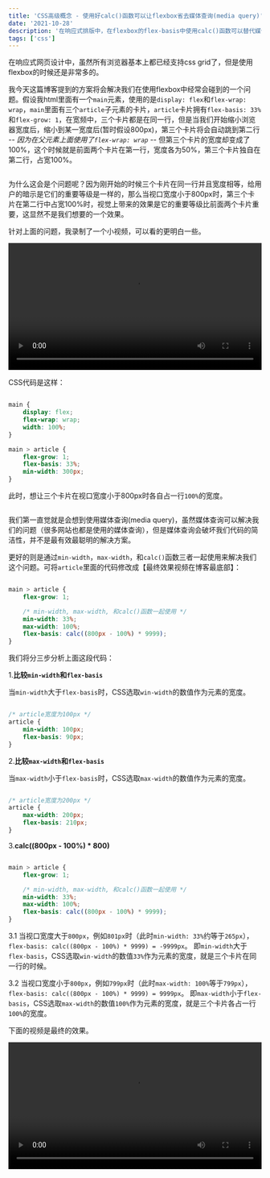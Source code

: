 ```yaml
---
title: 'CSS高级概念 - 使用好calc()函数可以让flexbox省去媒体查询(media query)'
date: '2021-10-28'
description: '在响应式排版中，在flexbox的flex-basis中使用calc()函数可以替代媒体查询，使代码更简洁，更高效，更流畅。'
tags: ['css']
---
```


在响应式网页设计中，虽然所有浏览器基本上都已经支持css grid了，但是使用flexbox的时候还是非常多的。

我今天这篇博客提到的方案将会解决我们在使用flexbox中经常会碰到的一个问题。假设我html里面有一个`main`元素，使用的是`display: flex`和`flex-wrap: wrap`，`main`里面有三个`article`子元素的卡片，`article`卡片拥有`flex-basis: 33%`和`flex-grow: 1`，在宽频中，三个卡片都是在同一行，但是当我们开始缩小浏览器宽度后，缩小到某一宽度后(暂时假设800px)，第三个卡片将会自动跳到第二行 -- *因为在父元素上面使用了`flex-wrap: wrap`* -- 但第三个卡片的宽度却变成了100%，这个时候就是前面两个卡片在第一行，宽度各为50%，第三个卡片独自在第二行，占宽100%。

<img src="https://res.cloudinary.com/brandonzhang/image/upload/v1635508479/brandonzhang.cn/flex-basis-illustration-1_u8jlue.jpg" alt="">

为什么这会是个问题呢？因为刚开始的时候三个卡片在同一行并且宽度相等，给用户的暗示是它们的重要等级是一样的，那么当视口宽度小于800px时，第三个卡片在第二行中占宽100%时，视觉上带来的效果是它的重要等级比前面两个卡片重要，这显然不是我们想要的一个效果。

针对上面的问题，我录制了一个小视频，可以看的更明白一些。

<video controls width="100%">
    <source src="https://res.cloudinary.com/brandonzhang/video/upload/v1635430975/brandonzhang.cn/flex-basis-demo-1_ceppd0.webm" type="video/webm">
    Sorry, your browser doesn't support webm videos.
</video>

CSS代码是这样：

```css

main {
    display: flex;
    flex-wrap: wrap;
    width: 100%;
}

main > article {
    flex-grow: 1;
    flex-basis: 33%; 
    min-width: 300px;
}

```
此时，想让三个卡片在视口宽度小于800px时各自占一行`100%`的宽度。

<img src="https://res.cloudinary.com/brandonzhang/image/upload/v1635508479/brandonzhang.cn/flex-basis-illustration-2_g0yg76.jpg" alt="">

我们第一直觉就是会想到使用媒体查询(media query)，虽然媒体查询可以解决我们的问题（很多网站也都是使用的媒体查询），但是媒体查询会破坏我们代码的简洁性，并不是最有效最聪明的解决方案。

更好的则是通过`min-width`，`max-width`，和`calc()`函数三者一起使用来解决我们这个问题。可将`article`里面的代码修改成【最终效果视频在博客最底部】：

```css

main > article {
    flex-grow: 1;

    /* min-width, max-width, 和calc()函数一起使用 */
    min-width: 33%;
    max-width: 100%;
    flex-basis: calc((800px - 100%) * 9999);
}

```

我们将分三步分析上面这段代码：

1.**比较`min-width`和`flex-basis`**

   当`min-width`大于`flex-basis`时，CSS选取`win-width`的数值作为元素的宽度。

```css

/* article宽度为100px */
article {
    min-width: 100px;
    flex-basis: 90px;
}

```

2.**比较`max-width`和`flex-basis`**

当`max-width`小于`flex-basis`时，CSS选取`max-width`的数值作为元素的宽度。

```css

/* article宽度为200px */
article {
    max-width: 200px;
    flex-basis: 210px;
}

```

3.**calc((800px - 100%) * 800)**

```css

main > article {
    flex-grow: 1;

    /* min-width, max-width, 和calc()函数一起使用 */
    min-width: 33%;
    max-width: 100%;
    flex-basis: calc((800px - 100%) * 9999);
}

```

3.1 当视口宽度大于`800px`，例如`801px`时（此时`min-width: 33%`约等于`265px`），`flex-basis: calc((800px - 100%) * 9999) = -9999px`。
即`min-width`大于`flex-basis`，CSS选取`win-width`的数值`33%`作为元素的宽度，就是三个卡片在同一行的时候。

3.2 当视口宽度小于`800px`，例如`799px`时（此时`max-width: 100%`等于`799px`），`flex-basis: calc((800px - 100%) * 9999) = 9999px`。
即`max-width`小于`flex-basis`，CSS选取`max-width`的数值`100%`作为元素的宽度，就是三个卡片各占一行`100%`的宽度。


<div class="mt-1"></div>

下面的视频是最终的效果。

<video controls width="100%">
    <source src="https://res.cloudinary.com/brandonzhang/video/upload/v1635434853/brandonzhang.cn/flex-basis-demo-2_uszyyh.webm" type="video/webm">
    Sorry, your browser doesn't support webm videos.
</video>